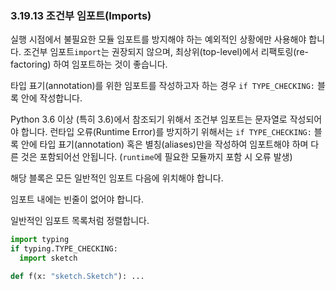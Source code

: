 ### 3.19.13 조건부 임포트(Imports) 

실행 시점에서 불필요한 모듈 임포트를 방지해야 하는 예외적인 상황에만 사용해야 합니다.
조건부 임포트`import`는 권장되지 않으며, 최상위(top-level)에서 리팩토링(re-factoring) 하여 임포트하는 것이 좋습니다.

타입 표기(annotation)를 위한 임포트를 작성하고자 하는 경우 `if TYPE_CHECKING:` 블록 안에 작성합니다.

Python 3.6 이상 (특히 3.6)에서 참조되기 위해서 조건부 임포트는 문자열로 작성되어야 합니다.
런타입 오류(Runtime Error)를 방지하기 위해서는 `if TYPE_CHECKING:` 블록 안에 타입 표기(annotation) 혹은 별칭(aliases)만을 작성하여 임포트해야 하며 다른 것은 포함되어선 안됩니다. (`runtime`에 필요한 모듈까지 포함 시 오류 발생)

해당 블록은 모든 일반적인 임포트 다음에 위치해야 합니다.

임포트 내에는 빈줄이 없어야 합니다.

일반적인 임포트 목록처럼 정렬합니다.

```python
import typing
if typing.TYPE_CHECKING:
  import sketch

def f(x: "sketch.Sketch"): ...
